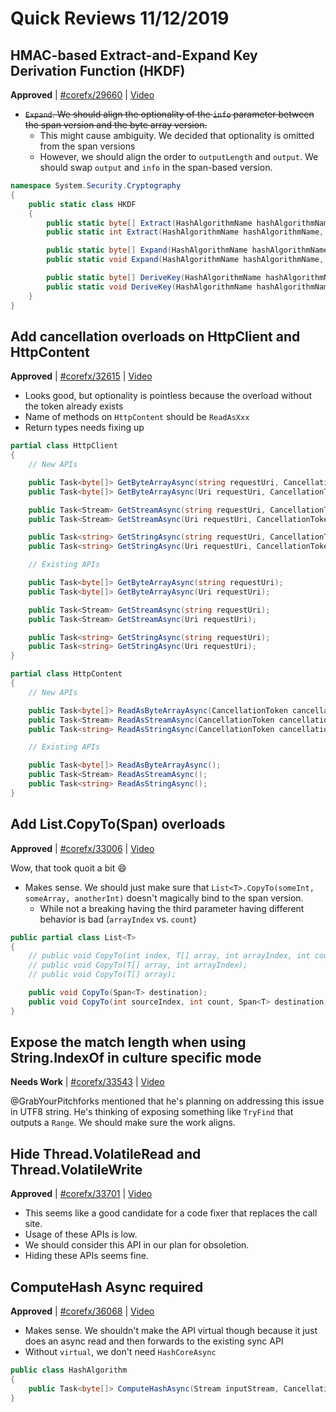 # Quick Reviews 11/12/2019

## HMAC-based Extract-and-Expand Key Derivation Function (HKDF)

**Approved** | [#corefx/29660](https://github.com/dotnet/corefx/issues/29660#issuecomment-553037689) | [Video](https://www.youtube.com/watch?v=6NLJ1csBw14&t=0h0m0s)

* ~~`Expand`. We should align the optionality of the `info` parameter between the span version and the byte array version.~~
    - This might cause ambiguity. We decided that optionality is omitted from the span versions
    - However, we should align the order to `outputLength` and `output`. We should swap `output` and `info` in the span-based version.

```C#
namespace System.Security.Cryptography
{
    public static class HKDF
    {
        public static byte[] Extract(HashAlgorithmName hashAlgorithmName, byte[] ikm, byte[] salt = null);
        public static int Extract(HashAlgorithmName hashAlgorithmName, ReadOnlySpan<byte> ikm, ReadOnlySpan<byte> salt, Span<byte> prk);

        public static byte[] Expand(HashAlgorithmName hashAlgorithmName, byte[] prk, int outputLength, byte[] info = null);
        public static void Expand(HashAlgorithmName hashAlgorithmName, ReadOnlySpan<byte> prk, Span<byte> output, ReadOnlySpan<byte> info);

        public static byte[] DeriveKey(HashAlgorithmName hashAlgorithmName, byte[] ikm, int outputLength, byte[] salt = null, byte[] info = null);
        public static void DeriveKey(HashAlgorithmName hashAlgorithmName, ReadOnlySpan<byte> ikm, Span<byte> output, ReadOnlySpan<byte> salt, ReadOnlySpan<byte> info);
    }
}
```
## Add cancellation overloads on HttpClient and HttpContent

**Approved** | [#corefx/32615](https://github.com/dotnet/corefx/issues/32615#issuecomment-553050411) | [Video](https://www.youtube.com/watch?v=6NLJ1csBw14&t=0h23m44s)

* Looks good, but optionality is pointless because the overload without the token already exists
* Name of methods on `HttpContent` should be `ReadAsXxx`
* Return types needs fixing up

```C#
partial class HttpClient
{
    // New APIs

    public Task<byte[]> GetByteArrayAsync(string requestUri, CancellationToken cancellationToken);
    public Task<byte[]> GetByteArrayAsync(Uri requestUri, CancellationToken cancellationToken);

    public Task<Stream> GetStreamAsync(string requestUri, CancellationToken cancellationToken);
    public Task<Stream> GetStreamAsync(Uri requestUri, CancellationToken cancellationToken);

    public Task<string> GetStringAsync(string requestUri, CancellationToken cancellationToken);
    public Task<string> GetStringAsync(Uri requestUri, CancellationToken cancellationToken);

    // Existing APIs

    public Task<byte[]> GetByteArrayAsync(string requestUri);
    public Task<byte[]> GetByteArrayAsync(Uri requestUri);

    public Task<Stream> GetStreamAsync(string requestUri);
    public Task<Stream> GetStreamAsync(Uri requestUri);

    public Task<string> GetStringAsync(string requestUri);
    public Task<string> GetStringAsync(Uri requestUri);
}

partial class HttpContent
{
    // New APIs

    public Task<byte[]> ReadAsByteArrayAsync(CancellationToken cancellationToken);
    public Task<Stream> ReadAsStreamAsync(CancellationToken cancellationToken);
    public Task<string> ReadAsStringAsync(CancellationToken cancellationToken);

    // Existing APIs

    public Task<byte[]> ReadAsByteArrayAsync();
    public Task<Stream> ReadAsStreamAsync();
    public Task<string> ReadAsStringAsync();
}
```
## Add List<T>.CopyTo(Span<T>) overloads

**Approved** | [#corefx/33006](https://github.com/dotnet/corefx/issues/33006#issuecomment-553078596) | [Video](https://www.youtube.com/watch?v=6NLJ1csBw14&t=0h40m29s)

Wow, that took quoit a bit 😄 

* Makes sense. We should just make sure that `List<T>.CopyTo(someInt, someArray, anotherInt)` doesn't magically bind to the span version.
    - While not a breaking having the third parameter having different behavior is bad (`arrayIndex` vs. `count`)

```C#
public partial class List<T>
{
    // public void CopyTo(int index, T[] array, int arrayIndex, int count);
    // public void CopyTo(T[] array, int arrayIndex);
    // public void CopyTo(T[] array);

    public void CopyTo(Span<T> destination);
    public void CopyTo(int sourceIndex, int count, Span<T> destination);
}
```
## Expose the match length when using String.IndexOf in culture specific mode

**Needs Work** | [#corefx/33543](https://github.com/dotnet/corefx/issues/33543#issuecomment-553082487) | [Video](https://www.youtube.com/watch?v=6NLJ1csBw14&t=1h29m9s)

@GrabYourPitchforks mentioned that he's planning on addressing this issue in UTF8 string. He's thinking of exposing something like `TryFind` that outputs a `Range`. We should make sure the work aligns.
## Hide Thread.VolatileRead and Thread.VolatileWrite

**Approved** | [#corefx/33701](https://github.com/dotnet/corefx/issues/33701#issuecomment-553086736) | [Video](https://www.youtube.com/watch?v=6NLJ1csBw14&t=1h37m21s)

* This seems like a good candidate for a code fixer that replaces the call site.
* Usage of these APIs is low.
* We should consider this API in our plan for obsoletion.
* Hiding these APIs seems fine.
## ComputeHash Async required

**Approved** | [#corefx/36068](https://github.com/dotnet/corefx/issues/36068#issuecomment-553088815) | [Video](https://www.youtube.com/watch?v=6NLJ1csBw14&t=1h48m11s)

* Makes sense. We shouldn't make the API virtual though because it just does an async read and then forwards to the existing sync API
* Without `virtual`, we don't need `HashCoreAsync`


```C#
public class HashAlgorithm
{
    public Task<byte[]> ComputeHashAsync(Stream inputStream, CancellationToken cancellationToken = default);
}
```
